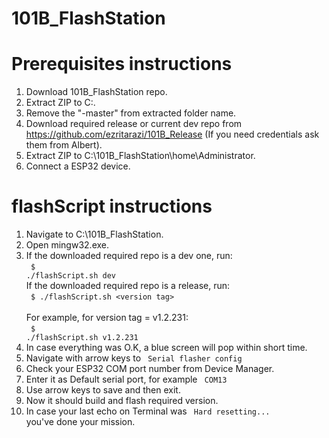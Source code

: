 # 101B_FlashStation

# Prerequisites instructions
1. Download 101B_FlashStation repo.
2. Extract ZIP to C:\.
3. Remove the "-master" from extracted folder name.
4. Download required release or current dev repo from https://github.com/ezritarazi/101B_Release (If you need credentials ask them from Albert). <br/>
5. Extract ZIP to C:\101B_FlashStation\home\Administrator.
6. Connect a ESP32 device.
# flashScript instructions
1. Navigate to C:\101B_FlashStation.
2. Open mingw32.exe.
3. If the downloaded required repo is a dev one, run:<br/>
 <code> $ ./flashScript.sh dev </code><br/>
   If the downloaded required repo is a release, run:<br/>
 <code> $ ./flashScript.sh \<version tag> </code><br/>
   For example, for version tag = v1.2.231:<br/> 
 <code> $ ./flashScript.sh v1.2.231 </code><br/>
4. In case everything was O.K, a blue screen will pop within short time.<br/>
  5. Navigate with arrow keys to <code> Serial flasher config </code>
  6. Check your ESP32 COM port number from Device Manager.
  7. Enter it as Default serial port, for example <code> COM13 </code>
  8. Use arrow keys to save and then exit.
  9. Now it should build and flash required version.
  10. In case your last echo on Terminal was <code> Hard resetting... </code> you've done your mission.
 
